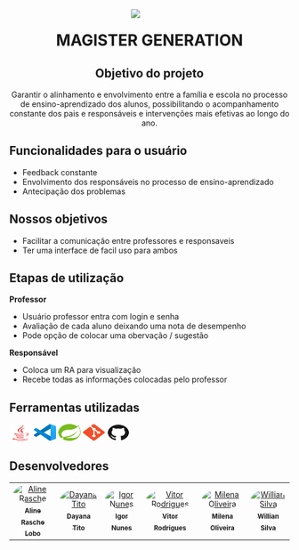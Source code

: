 <img align="right" width="285" src="https://i.imgur.com/DclqOfy.png">
<h1 align="center">MAGISTER GENERATION</h1> 

<div align="center">
  
## Objetivo do projeto
<p>
Garantir o alinhamento e envolvimento entre a família e escola no processo de ensino-aprendizado dos alunos, possibilitando o acompanhamento constante dos pais e responsáveis e intervenções mais efetivas ao longo do ano.
</p> 

</div>

## Funcionalidades para o usuário 

* Feedback constante
* Envolvimento dos responsáveis no processo de ensino-aprendizado
* Antecipação dos problemas

## Nossos objetivos 

* Facilitar a comunicação entre professores e responsaveis
* Ter uma interface de facil uso para ambos

## Etapas de utilização

<b align="center" >
Professor 
</b>
  
* Usuário professor entra com login e senha
* Avaliação de cada aluno deixando uma nota de desempenho
* Pode opção de colocar uma obervação / sugestão

<b align="center" >
Responsável 
</b>

* Coloca um RA para visualização
* Recebe todas as informações colocadas pelo professor

## Ferramentas utilizadas

<p>
<img alt="Java" height="30" width="40" src="https://raw.githubusercontent.com/devicons/devicon/master/icons/java/java-plain.svg">
<img alt="VScode" height="30" width="40" src="https://raw.githubusercontent.com/devicons/devicon/master/icons/vscode/vscode-original.svg">
<img alt="Spring" height="30" width="40" src="https://raw.githubusercontent.com/devicons/devicon/master/icons/spring/spring-original.svg">
<img alt="Git" height="30" width="40" src="https://raw.githubusercontent.com/devicons/devicon/master/icons/git/git-original.svg">
<img alt="GitHub" height="30" width="40" src="https://raw.githubusercontent.com/devicons/devicon/master/icons/github/github-original.svg">
</p>



## Desenvolvedores 

<table>
<tr>
<td align="center"><a href="https://github.com/alinerasche"><img style="border-radius: 50%;" src="https://github.com/alinerasche.png" width="100px;" alt="Aline Rasche"/><br /><sub><b>Aline Rasche Lobo</b></sub></a><br/></td>
<td align="center"><a href="https://github.com/DayanaTito"><img style="border-radius: 50%;" src="https://github.com/DayanaTito.png" width="100px;" alt="Dayana Tito"/><br /><sub><b>Dayana Tito</b></sub></a><br/></td> 
<td align="center"><a href="https://github.com/igorcanunes"><img style="border-radius: 50%;" src="https://github.com/igorcanunes.png" width="100px;" alt="Igor Nunes"/><br /><sub><b>Igor Nunes</b></sub></a><br/></td> 
<td align="center"><a href="https://github.com/insivam"><img style="border-radius: 50%;" src="https://github.com/insivam.png" width="100px;" alt="Vitor Rodrigues"/><br /><sub><b>Vitor Rodrigues</b></sub></a><br/></td> 
<td align="center"><a href="https://github.com/milenaFO"><img style="border-radius: 50%;" src="https://github.com/milenaFO.png" width="100px;" alt="Milena Oliveira"/><br /><sub><b>Milena Oliveira</b></sub></a><br/></td> 
<td align="center"><a href="https://github.com/willjpg"><img style="border-radius: 50%;" src="https://github.com/willjpg.png" width="100px;" alt="Willian Silva"/><br /><sub><b>Willian Silva</b></sub></a><br/></td>
</table>


